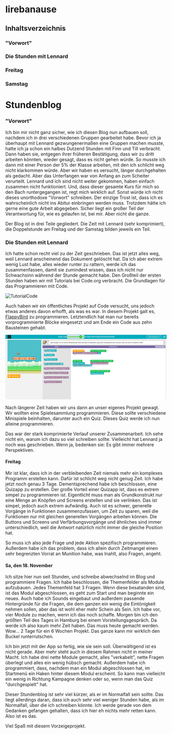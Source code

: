# lirebanause

## Inhaltsverzeichnis

 ### "Vorwort"
 ### Die Stunden mit Lennard
 ### Freitag
 ### Samstag


# Stundenblog

### "Vorwort"

Ich bin mir nicht ganz sicher, wie ich diesen Blog nun aufbauen soll, nachdem ich in drei verschiedenen Gruppen gearbeitet habe. Bevor ich ja überhaupt mit Lennard gezwungenermaßen eine Gruppen machen musste, hatte ich ja schon ein halbes Dutzend Stunden mit Finn und Till verbracht. Dann haben sie, entgegen ihrer früheren Bestätigung, dass wir zu dritt arbeiten könnten, wieder gesagt, dass es nicht gehen würde. So musste ich dann mit einer Person der 5% der Klasse arbeiten, mit den ich schlicht weg nicht klarkommen würde. Aber wir haben es versucht, länger durchgehalten als gedacht. Aber das Unterfangen war von Anfang an zum Scheiter verurteilt. Lennard und ich sind nicht weiter gekommen, haben einfach zusammen nicht funktioniert. Und, dass dieser gesamte Kurs für mich so den Bach runtergegangen ist, regt mich wirklich auf. Sonst würde ich nicht dieses unorthodoxe "Vorwort" schreiben. Der einzige Trost ist, dass ich es wahrscheinlich nicht ins Abitur einbringen werden muss. Trotzdem hätte ich gerne eine gute Arbeit abgegeben. Sicher liegt ein großer Teil der Verantwortung für, wie es gelaufen ist, bei mir. Aber nicht die ganze.

Der Blog ist in drei Teile gegliedert. Die Zeit mit Lennard (sehr komprimiert), die Doppelstunde am Freitag und der Samstag bilden jeweils ein Teil.

### Die Stunden mit Lennard

Ich hatte schon recht viel zu der Zeit geschrieben. Das ist jetzt alles weg, weil Lennard anscheinend das Dokument gelöscht hat. Da ich aber extrem wenig Lust habe, alles wieder runter zu rattern, werde ich das zusammenfassen, damit sie zumindest wissen, dass ich nicht nur Schwachsinn während der Stunde gemacht habe.
Den Großteil der ersten Stunden haben wir mit Tutorials bei Code.org verbracht. Die Grundlagen für das Programmieren mit Code. 

![TutorialCode](https://github.com/lakgiter/Informatik-Unterricht/blob/master/images/image%201.PNG)

Auch haben wir ein öffentliches Projekt auf Code versucht, uns jedoch etwas anderes davon erhofft, als was es war. In diesem Projekt galt es, [FlappyBird](https://studio.code.org/flappy/9) zu programmieren. Letztendlich hat man nur bereits vorprogrammierte Blöcke eingesetzt und am Ende ein Code aus zehn Bausteinen gehabt.

![FlappyBird](https://github.com/lirebanause/lirebanause/blob/master/images/FlappyBirdTutorial.PNG)

Nach längerer Zeit haben wir uns dann an unser eigenes Projekt gewagt. Wir wollten eine Spielesammlung programmieren. Diese sollte verschiedene Minispiele beinhalten, darunter auch ein Quiz.
Dieses Quiz werde ich nun alleine programmieren.

Das war der stark komprimierte Verlauf unserer Zusammenarbeit. Ich sehe nicht ein, warum ich dazu so viel  schreiben sollte. Vielleicht hat Lennard ja noch was geschrieben. Wenn ja, bedenken sie: Es gibt immer mehrere Perspektiven.


#### Freitag

Mir ist klar, dass ich in der verbleibenden Zeit niemals mehr ein komplexes Programm erstellen kann. Dafür ist schlicht weg nicht genug Zeit. Ich habe jetzt noch genau 3 Tage. Dementsprechend habe ich beschlossen, eine Quizapp zu erstellen. Der große Vorteil einer Quizapp ist, dass es extrem simpel zu programmieren ist. Eigentlicht muss man als Grundkonstrukt nur eine Menge an Knöpfen und Screens erstellen und sie verlinken. Das ist simpel, jedoch auch extrem aufwändig. Auch ist es schwer, generelle Vorgänge in Funktionen zusammenzufassen, um Zeit zu sparen, weil die Funktionen nur mit gleichen generellen Vorgängen arbeiten können. Die Buttons und Screens und Verfärbungsvorgänge und ähnliches sind immer unterschiedlich, weil die Antwort natürlich nicht immer die gleiche Position hat.

So muss ich also jede Frage und jede Aktion spezifisch programmieren. Außerdem habe ich das problem, dass ich allein durch Zeitmangel einen sehr begrenzten Vorrat an Munition habe, was Inahlt, also Fragen, angeht.

#### Sa, den 18. November

Ich sitze hier nun seit Stunden, und schreibe abwechselnd im Blog und programmiere Fragen. Ich habe beschlossen, die Themenfelder als Module aufzubauen. Jedes Themenfeld hat 3 Fragen. Wenn diese besatanden sind, ist das Modul abgeschlossen, es geht zum Start und man beginnte ein neues. Auch habe ich Sounds eingebaut und außerdem passende Hintergründe für die Fragen, die dem ganzen ein wenig die Eintönigkeit nehmen sollen, aber das ist wohl eher mehr Schein als Sein. Ich habe vor, vier Module zu machen, wenn ich das noch schaffe. Morgen bin ich den größten Teil des Tages in Hamburg bei einem Vorstellungsgespräch. Da werde ich also kaum mehr Zeit haben. Das muss heute gemacht werden. Wow... 2 Tage für ein 6 Wochen Projekt. Das ganze kann mir wirklich den Buckel runterrutschen.

Ich bin jetzt mit der App so fertig, wie sie sein soll. Überwältigend ist es nicht gerade. Aber mehr steht auch in diesem Rahmen nicht in meiner Macht. Ich habe drei nette Module gemacht, alles "verkabelt", nette Fragen überlegt und alles ein wenig hübsch gemacht. Außerdem habe ich programmiert, dass, nachdem man ein Modul abgeschlossen hat, im Startmenü ein Haken hinter diesem Modul erscheint. So kann man vielleicht ein wenig in Richtung Kampagne denken oder so, wenn man das Quiz "durchgespielt" hat.


Dieser Stundenblog ist sehr viel kürzer, als er im Normalfall sein sollte. Das liegt allerdings daran, dass ich auch sehr viel weniger Stunden habe, als im Normalfall, über die ich schreiben könnte.
Ich werde gerade von dem Gedanken gefangen gehalten, dass ich hier eh nichts mehr retten kann. Also ist es das.

Viel Spaß mit diesem Vorzeigeprojekt.



